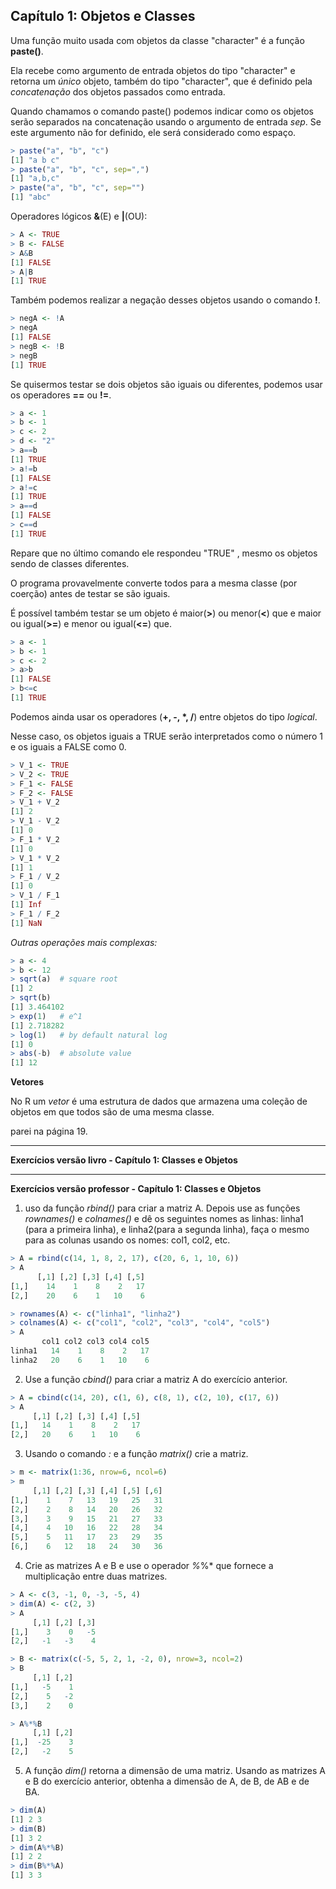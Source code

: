 ## Capítulo 1: Objetos e Classes

Uma função muito usada com objetos da classe "character" é a função **paste()**.

Ela recebe como argumento de entrada objetos do tipo "character" e retorna um *único* objeto, também do tipo "character", que é definido pela *concatenação* dos objetos passados como entrada.

Quando chamamos o comando paste() podemos indicar como os objetos serão separados na concatenação usando o argumento de entrada *sep*. Se este argumento não for definido, ele será considerado como espaço.
```R
> paste("a", "b", "c")
[1] "a b c"
> paste("a", "b", "c", sep=",")
[1] "a,b,c"
> paste("a", "b", "c", sep="")
[1] "abc"
```

Operadores lógicos **&**(E) e **|**(OU):
```R
> A <- TRUE
> B <- FALSE
> A&B
[1] FALSE
> A|B
[1] TRUE
```
Também podemos realizar a negação desses objetos usando o comando **!**.
```R
> negA <- !A
> negA
[1] FALSE
> negB <- !B
> negB
[1] TRUE
```
Se quisermos testar se dois objetos são iguais ou diferentes, podemos usar os operadores **==** ou **!=**.
```R
> a <- 1
> b <- 1
> c <- 2
> d <- "2"
> a==b
[1] TRUE
> a!=b
[1] FALSE
> a!=c
[1] TRUE
> a==d
[1] FALSE
> c==d
[1] TRUE
```
Repare que no último comando ele respondeu "TRUE" , mesmo os objetos sendo de classes diferentes.

O programa provavelmente converte todos para a mesma classe (por coerção) antes de testar se são iguais.

É possível também testar se um objeto é maior(**>**) ou menor(**<**) que e maior ou igual(**>=**) e menor ou igual(**<=**) que.
```R
> a <- 1
> b <- 1
> c <- 2
> a>b
[1] FALSE
> b<=c
[1] TRUE
```
Podemos ainda usar os operadores (**+, -, *, /**) entre objetos do tipo *logical*.

Nesse caso, os objetos iguais a TRUE serão interpretados como o número 1 e os iguais a FALSE como 0.
```R
> V_1 <- TRUE
> V_2 <- TRUE
> F_1 <- FALSE
> F_2 <- FALSE
> V_1 + V_2
[1] 2
> V_1 - V_2
[1] 0
> F_1 * V_2
[1] 0
> V_1 * V_2
[1] 1
> F_1 / V_2
[1] 0
> V_1 / F_1
[1] Inf
> F_1 / F_2
[1] NaN
```

*Outras operações mais complexas:*
```R
> a <- 4
> b <- 12
> sqrt(a)  # square root
[1] 2
> sqrt(b)
[1] 3.464102
> exp(1)   # e^1
[1] 2.718282
> log(1)   # by default natural log
[1] 0
> abs(-b)  # absolute value
[1] 12
```

**Vetores**

No R um *vetor* é uma estrutura de dados que armazena uma coleção de objetos em que todos são de uma mesma classe.

parei na página 19.

---
**Exercícios versão livro - Capítulo 1: Classes e Objetos**

---
**Exercícios versão professor - Capítulo 1: Classes e Objetos**

1. uso da função *rbind()* para criar a matriz A. Depois use as funções *rownames()* e *colnames()* e dê os seguintes nomes as linhas: linha1 (para a primeira linha), e linha2(para a segunda linha), faça o mesmo para as colunas usando os nomes: col1, col2, etc.
```R
> A = rbind(c(14, 1, 8, 2, 17), c(20, 6, 1, 10, 6))
> A
      [,1] [,2] [,3] [,4] [,5]
[1,]    14    1    8    2   17
[2,]    20    6    1   10    6

> rownames(A) <- c("linha1", "linha2")
> colnames(A) <- c("col1", "col2", "col3", "col4", "col5")
> A
       col1 col2 col3 col4 col5
linha1   14    1    8    2   17
linha2   20    6    1   10    6
```
2. Use a função *cbind()* para criar a matriz A do exercício anterior.
```R
> A = cbind(c(14, 20), c(1, 6), c(8, 1), c(2, 10), c(17, 6))
> A
     [,1] [,2] [,3] [,4] [,5]
[1,]   14    1    8    2   17
[2,]   20    6    1   10    6
```
3. Usando o comando *:* e a função *matrix()* crie a matriz.
```R
> m <- matrix(1:36, nrow=6, ncol=6)
> m
     [,1] [,2] [,3] [,4] [,5] [,6]
[1,]    1    7   13   19   25   31
[2,]    2    8   14   20   26   32
[3,]    3    9   15   21   27   33
[4,]    4   10   16   22   28   34
[5,]    5   11   17   23   29   35
[6,]    6   12   18   24   30   36
```
4. Crie as matrizes A e B e use o operador *%*%* que fornece a multiplicação entre duas matrizes.
```R
> A <- c(3, -1, 0, -3, -5, 4)
> dim(A) <- c(2, 3)
> A
     [,1] [,2] [,3]
[1,]    3    0   -5
[2,]   -1   -3    4

> B <- matrix(c(-5, 5, 2, 1, -2, 0), nrow=3, ncol=2)
> B
     [,1] [,2]
[1,]   -5    1
[2,]    5   -2
[3,]    2    0

> A%*%B
     [,1] [,2]
[1,]  -25    3
[2,]   -2    5
```
5. A função *dim()* retorna a dimensão de uma matriz. Usando as matrizes A e B do exercício anterior, obtenha a dimensão de A, de B, de AB e de BA.
```R
> dim(A)
[1] 2 3
> dim(B)
[1] 3 2
> dim(A%*%B)
[1] 2 2
> dim(B%*%A)
[1] 3 3
```
